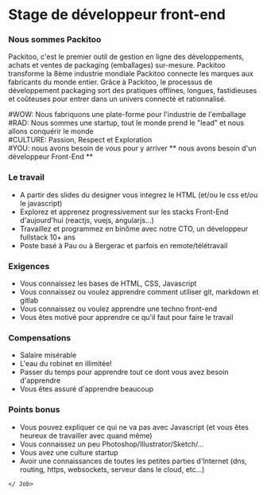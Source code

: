 # Stage de développeur front-end

### Nous sommes Packitoo

Packitoo, c'est le premier outil de gestion en ligne des développements, achats et ventes de packaging (emballages) sur-mesure. Packitoo transforme la 8ème industrie mondiale
Packitoo connecte les marques aux fabricants du monde entier. Grâce à Packitoo, le processus de développement packaging sort des pratiques offlines, longues, fastidieuses et coûteuses pour entrer dans un univers connecté et rationnalisé.

#WOW: Nous fabriquons une plate-forme pour l'industrie de l'emballage <br/>
#RAD: Nous sommes une startup, tout le monde prend le "lead" et nous allons conquérir le monde <br/>
#CULTURE: Passion, Respect et Exploration <br/>
#YOU: nous avons besoin de vous pour y arriver ** nous avons besoin d'un développeur Front-End ** <br/>

### Le travail

* A partir des slides du designer vous integrez le HTML (et/ou le css et/ou le javascript)
* Explorez et apprenez progressivement sur les stacks Front-End d'aujourd'hui (reactjs, vuejs, angularjs...)
* Travaillez et programmez en binôme avec notre CTO, un développeur fullstack 10+ ans
* Poste basé à Pau ou à Bergerac et parfois en remote/télétravail

### Exigences

* Vous connaissez les bases de HTML, CSS, Javascript
* Vous connaissez ou voulez apprendre comment utiliser git, markdown et gitlab
* Vous connaissez ou voulez apprendre une techno front-end
* Vous êtes motivé pour apprendre ce qu'il faut pour faire le travail

### Compensations

* Salaire misérable
* L'eau du robinet en illimitée!
* Passer du temps pour apprendre tout ce dont vous avez besoin d'apprendre
* Vous êtes assuré d'apprendre beaucoup

### Points bonus

* Vous pouvez expliquer ce qui ne va pas avec Javascript (et vous êtes heureux de travailler avec quand même)
* Vous connaissez un peu Photoshop/Illustrator/Sketch/...
* Vous avez une culture startup
* Avoir une connaissances de toutes les petites parties d'Internet (dns, routing, https, websockets, serveur dans le cloud, etc...)

`</ Job>`
